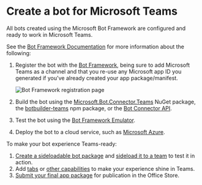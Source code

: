 # Create a bot for Microsoft Teams

All bots created using the Microsoft Bot Framework are configured and ready to work in Microsoft Teams.

See the [Bot Framework Documentation](https://docs.botframework.com/en-us/) for more information about the following:

1. Register the bot with the [Bot Framework](https://dev.botframework.com/), being sure to add Microsoft Teams as a channel and that you re-use any Microsoft app ID you generated if you've already created your app package/manifest.

   ![Bot Framework registration page](images/Bot/BFRegister.PNG)

2. Build the bot using the [Microsoft.Bot.Connector.Teams](https://www.nuget.org/packages/Microsoft.Bot.Connector.Teams) NuGet package, the [botbuilder-teams](https://www.npmjs.com/package/botbuilder-teams) npm package, or the [Bot Connector API](https://docs.microsoft.com/en-us/bot-framework/rest-api/bot-framework-rest-connector-api-reference).

3. Test the bot using the [Bot Framework Emulator](https://docs.microsoft.com/en-us/bot-framework/debug-bots-emulator).

4. Deploy the bot to a cloud service, such as [Microsoft Azure](https://azure.microsoft.com/).

To make your bot experience Teams-ready:

1. [Create a sideloadable bot package](createpackage.md) and [sideload it to a team](sideload.md) to test it in action.
2. Add [tabs](tabs.md) or [other capabilities](index.md) to make your experience shine in Teams.
3. [Submit your final app package](submission.md) for publication in the Office Store.
